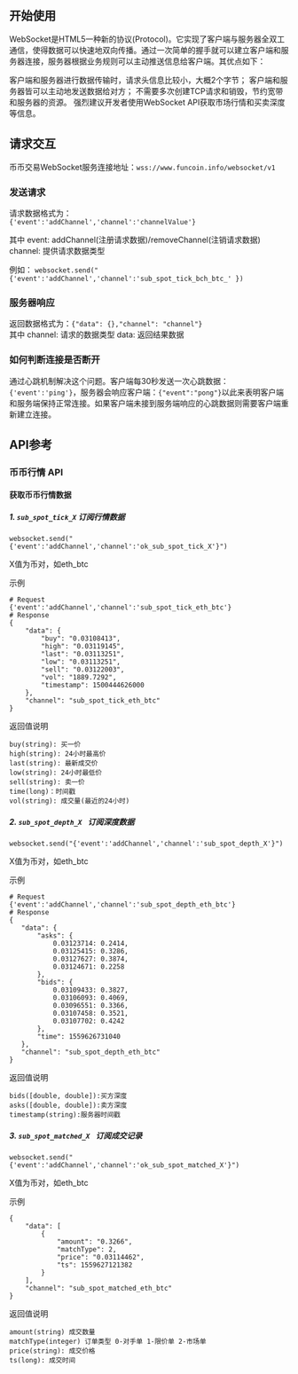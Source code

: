 ## 开始使用    
WebSocket是HTML5一种新的协议(Protocol)。它实现了客户端与服务器全双工通信，使得数据可以快速地双向传播。通过一次简单的握手就可以建立客户端和服务器连接，服务器根据业务规则可以主动推送信息给客户端。其优点如下：

客户端和服务器进行数据传输时，请求头信息比较小，大概2个字节；
客户端和服务器皆可以主动地发送数据给对方；
不需要多次创建TCP请求和销毁，节约宽带和服务器的资源。
强烈建议开发者使用WebSocket API获取市场行情和买卖深度等信息。

## 请求交互
币币交易WebSocket服务连接地址：```wss://www.funcoin.info/websocket/v1```
### 发送请求
请求数据格式为：</br>
```{'event':'addChannel','channel':'channelValue'} ```

其中
event: addChannel(注册请求数据)/removeChannel(注销请求数据)</br>
channel: 提供请求数据类型</br>

例如： ```websocket.send("{'event':'addChannel','channel':'sub_spot_tick_bch_btc_' })```  
### 服务器响应
返回数据格式为：```{"data": {},"channel": "channel"}``` </br>
其中
channel: 请求的数据类型
data: 返回结果数据

### 如何判断连接是否断开
通过心跳机制解决这个问题。客户端每30秒发送一次心跳数据：```{'event':'ping'}```，服务器会响应客户端：```{"event":"pong"}```以此来表明客户端和服务端保持正常连接。如果客户端未接到服务端响应的心跳数据则需要客户端重新建立连接。

## API参考
### 币币行情 API
#### 获取币币行情数据
##### 1. ```sub_spot_tick_X```   订阅行情数据

```websocket.send("{'event':'addChannel','channel':'ok_sub_spot_tick_X'}")```

X值为币对，如eth_btc

示例

```
# Request
{'event':'addChannel','channel':'sub_spot_tick_eth_btc'}
# Response
{
    "data": {
        "buy": "0.03108413",
        "high": "0.03119145",
        "last": "0.03113251",
        "low": "0.03113251",
        "sell": "0.03122003",
        "vol": "1889.7292",
        "timestamp": 1500444626000
    },
    "channel": "sub_spot_tick_eth_btc"
}
```

返回值说明

```
buy(string): 买一价
high(string): 24小时最高价
last(string): 最新成交价
low(string): 24小时最低价
sell(string): 卖一价
time(long)：时间戳
vol(string): 成交量(最近的24小时)
```

##### 2. ```sub_spot_depth_X ```   订阅深度数据

 ```websocket.send("{'event':'addChannel','channel':'sub_spot_depth_X'}")```
 
 X值为币对，如eth_btc
 
 示例
 
 ```
 # Request
 {'event':'addChannel','channel':'sub_spot_depth_eth_btc'}
 # Response
 {
    "data": {
        "asks": {
            0.03123714: 0.2414,
            0.03125415: 0.3286,
            0.03127627: 0.3874,
            0.03124671: 0.2258
        },
        "bids": {
            0.03109433: 0.3827,
            0.03106093: 0.4069,
            0.03096551: 0.3366,
            0.03107458: 0.3521,
            0.03107702: 0.4242
        },
        "time": 1559626731040
    },
    "channel": "sub_spot_depth_eth_btc"
}
 ```
 
 返回值说明
 
 ```
 bids([double, double]):买方深度
 asks([double, double]):卖方深度
 timestamp(string):服务器时间戳
 ```
 
##### 3. ```sub_spot_matched_X ```   订阅成交记录
```websocket.send("{'event':'addChannel','channel':'ok_sub_spot_matched_X'}")```

X值为币对，如eth_btc

示例

```
{
    "data": [
        {
            "amount": "0.3266",
            "matchType": 2,
            "price": "0.03114462",
            "ts": 1559627121382
        }
    ],
    "channel": "sub_spot_matched_eth_btc"
}
```

返回值说明

```
amount(string) 成交数量
matchType(integer) 订单类型 0-对手单 1-限价单 2-市场单
price(string): 成交价格
ts(long): 成交时间
```
